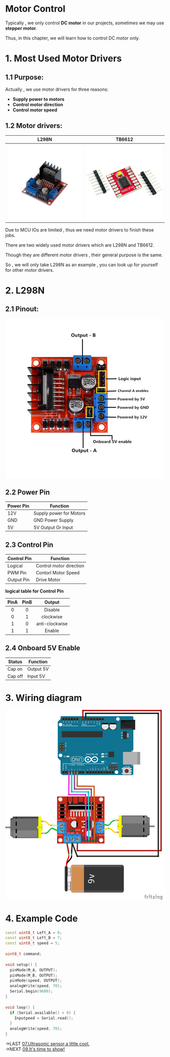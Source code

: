 # Motor Control
Typically , we only control **DC motor** in our projects, sometimes we may use **stepper motor**.

Thus, in this chapter, we will learn how to control DC motor only.
# 1. Most Used Motor Drivers
## 1.1 Purpose:
Actually , we use motor drivers for three reasons:
- **Supply power to motors**
- **Control motor direction**
- **Control motor speed**
## 1.2 Motor drivers:

|L298N|TB6612|
|----|----|
|![L298N motor driver](pics/demoPics/8-1L298N.png)|![TB612FNG motor driver](pics/deomPics/../demoPics/8-2TB6612.png)|

Due to MCU IOs are limited , thus we need motor drivers to finish these jobs.

There are two widely used motor drivers which are L298N and TB6612.

Though they are different motor drivers , their general purpose is the same.

So , we will only take L298N as an example , you can look up for yourself for other motor drivers.

# 2. L298N
## 2.1 Pinout:
![L298N Pinout](pics/demoPics/8-3L298NPinout.jpg)

## 2.2 **Power Pin**

|Power Pin|Function|
|----|----|
|12V|Supply power for Motors|
|GND|GND Power Supply|
|5V|5V Output Or Input|

## 2.3 **Control Pin**

|Control Pin|Function|
|----|----|
|Logical|Control motor direction|
|PWM Pin|Contorl Motor Speed|
|Output Pin|Drive Motor|

 **logical table for Control Pin**

|PinA|PinB|Output|
|:----:|:----:|:----:|
|0|0|Disable|
|0|1|clockwise|
|1|0|anti-clockwise|
|1|1|Enable|


## 2.4 **Onboard 5V Enable**

|Status|Function|
|----|----|
|Cap on|Output 5V|
|Cap off|Input 5V|

# 3. Wiring diagram
![Wiring Diagram](pics/demoPics/8-4WiringDiagram.png)

# 4. Example Code
```C++
const uint8_t Left_A = 6;
const uint8_t Left_B = 7;
const uint8_t speed = 5;

uint8_t command;

void setup() {
  pinMode(M_A, OUTPUT);
  pinMode(M_B, OUTPUT);
  pinMode(speed, OUTPUT);
  analogWrite(speed, 70);
  Serial.begin(9600);
}

void loop() {
  if (Serial.available() > 0) {
    Inputpeed = Serial.read();
  }
  analogWrite(speed, 70);
}
```
->LAST [07.Ultrasonic sensor,a little cool.](/07.Ultrasonic%20sensor,a%20little%20cool..md)  
->NEXT [09.It's time to show!](/09.It's%20time%20to%20show!.md)
